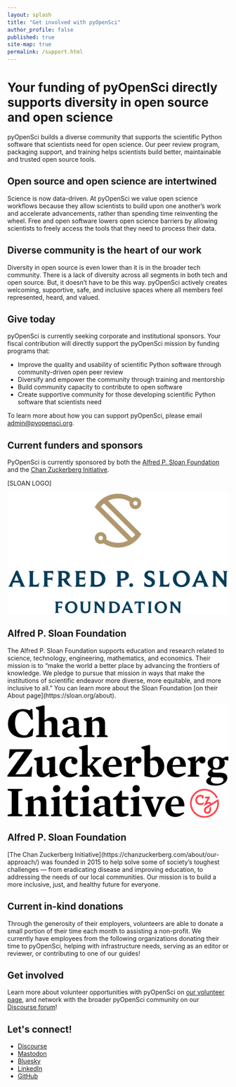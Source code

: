 ```yaml
---
layout: splash
title: "Get involved with pyOpenSci"
author_profile: false
published: true
site-map: true
permalink: /support.html
---
```


# Your funding of pyOpenSci directly supports diversity in open source and open science  

pyOpenSci builds a diverse community that supports the scientific Python software that scientists need for open science. Our  peer review program, packaging support, and training helps scientists build better, maintainable and trusted open source tools.  

## Open source and open science are intertwined  

Science is now data-driven. At pyOpenSci we value open science workflows because they allow scientists to build upon one another’s work and accelerate advancements, rather than spending time reinventing the wheel. Free and open software lowers open science barriers by allowing scientists to freely access the tools that they need to process their data.  

## Diverse community is the heart of our work  

Diversity in open source is even lower than it is in the broader tech community.  There is a lack of diversity across all segments in both tech and open source. But, it doesn’t have to be this way. pyOpenSci actively creates welcoming, supportive, safe, and inclusive spaces where all members feel represented, heard, and valued.  

## Give today  

pyOpenSci is currently seeking corporate and institutional sponsors. Your fiscal contribution will directly support the pyOpenSci mission by funding programs that:  
- Improve the quality and usability of scientific Python software through community-driven open peer review  
- Diversify and empower the  community through training and mentorship  
- Build community capacity to contribute to open software  
- Create supportive community for those developing scientific Python software that scientists need  

To learn more about how you can support pyOpenSci, please email [admin@pyopensci.org](admin@pyopensci.org).  

## Current funders and sponsors  

PyOpenSci is currently sponsored by both the [Alfred P. Sloan Foundation](https://sloan.org/) and the [Chan Zuckerberg Initiative](https://chanzuckerberg.com/).  

[SLOAN LOGO]


<div class="feature__wrapper" markdown="1">
   <div class="feature__item--left">
      <div class="archive__item">
         <div class="archive__item-teaser">
            <img src="/images/sloan-square-logo.png" alt="">
         </div>
         <div class="archive__item-body">
            <h2 class="archive__item-title">Alfred P. Sloan Foundation</h2>
            <div class="archive__item-excerpt">
               <p>The Alfred P. Sloan Foundation supports education and research related to science, technology, engineering, mathematics, and economics. Their mission is to “make the world a better place by advancing the frontiers of knowledge. We pledge to pursue that mission in ways that make the institutions of scientific endeavor more diverse, more equitable, and more inclusive to all.” You can learn more about the Sloan Foundation [on their About page](https://sloan.org/about).  
               </p>
            </div>
         </div>
      </div>
   </div>
</div>

<div class="feature__wrapper" markdown="1">
   <div class="feature__item--left">
      <div class="archive__item">
         <div class="archive__item-teaser">
            <img src="/images/czi-logo.png" alt="">
         </div>
         <div class="archive__item-body">
            <h2 class="archive__item-title">Alfred P. Sloan Foundation</h2>
            <div class="archive__item-excerpt">
               <p>[The Chan Zuckerberg Initiative](https://chanzuckerberg.com/about/our-approach/) was founded in 2015 to help solve some of society’s toughest challenges — from eradicating disease and improving education, to addressing the needs of our local communities. Our mission is to build a more inclusive, just, and healthy future for everyone.   
               </p>
            </div>
         </div>
      </div>

   </div>
</div>

## Current in-kind donations  

Through the generosity of their employers, volunteers are able to donate a small portion of their time each month to assisting a non-profit. We currently have employees from the following organizations donating their time to pyOpenSci, helping with infrastructure needs, serving as an editor or reviewer, or contributing to one of our guides!  

## Get involved
Learn more about volunteer opportunities with pyOpenSci on [our volunteer page](https://www.pyopensci.org/volunteer.html), and network with the broader pyOpenSci community on our [Discourse forum](https://pyopensci.discourse.group/)!  

## Let's connect!

- [<i class="fa-brands fa-discourse"></i> Discourse](https://pyopensci.discourse.group/)
- [<i class="fa-brands fa-mastodon"></i> Mastodon](https://fosstodon.org/@pyopensci)
- [<i class="fa-solid fa-cloud"></i> Bluesky](https://bsky.app/profile/pyopensci.bsky.social)
- [<i class="fa-brands fa-linkedin"></i> LinkedIn](https://www.linkedin.com/company/pyopensci)
- [<i class="fa-brands fa-github"></i> GitHub](https://github.com/pyOpenSci)